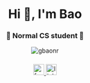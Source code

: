 <h1 align="center">Hi 👋, I'm Bao</h1>
<h3 align="center">📌 Normal CS student 📌</h3>

<p align="center">
  <img src="https://komarev.com/ghpvc/?username=gbaonr&label=Profile%20views&color=0e75b6&style=flat" alt="gbaonr" />
</p>

###

<div align="center">
  <a href="https://www.facebook.com/gbaon.r" target="_blank">
    <img src="https://img.shields.io/static/v1?message=Facebook&logo=facebook&label=&color=1877F2&logoColor=white&labelColor=&style=for-the-badge" height="25" alt="facebook logo" />
  </a>
  <a href="https://www.linkedin.com/in/bao-nguyen-617099293/" target="_blank">
    <img src="https://img.shields.io/static/v1?message=LinkedIn&logo=linkedin&label=&color=0077B5&logoColor=white&labelColor=&style=for-the-badge" height="25" alt="linkedin logo" />
  </a>
</div>

###



